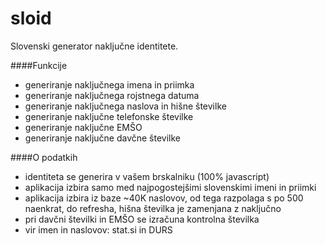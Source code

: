 sloid
=====

Slovenski generator naključne identitete.

####Funkcije
- generiranje naključnega imena in priimka
- generiranje naključnega rojstnega datuma
- generiranje naključnega naslova in hišne številke
- generiranje naključne telefonske številke
- generiranje naključne EMŠO
- generiranje naključne davčne številke

####O podatkih
- identiteta se generira v vašem brskalniku (100% javascript)
- aplikacija izbira samo med najpogostejšimi slovenskimi imeni in priimki
- aplikacija izbira iz baze ~40K naslovov, od tega razpolaga s po 500 naenkrat, do refresha, hišna številka je zamenjana z naključno
- pri davčni številki in EMŠO se izračuna kontrolna številka
- vir imen in naslovov: stat.si in DURS
